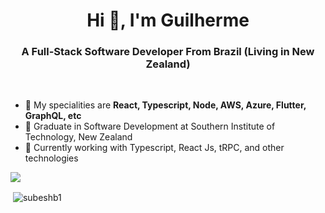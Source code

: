 <h1 align="center">Hi 👋, I'm Guilherme</h1>
<h3 align="center">A Full-Stack Software Developer From Brazil (Living in New Zealand)</h3>

<br/>

- 🌱 My specialities are  **React, Typescript, Node, AWS, Azure, Flutter, GraphQL, etc**
- 🌱 Graduate in Software Development at Southern Institute of Technology, New Zealand
- 🌱 Currently working with Typescript, React Js, tRPC, and other technologies

<img src="https://github-profile-trophy.vercel.app/?username=guijacobus2&theme=dracula&column=3&margin-w=15&margin-h=15(https://github.com/ryo-ma/github-profile-trophy">

<p>&nbsp;<img align="center" src="https://github-readme-stats.vercel.app/api?username=guijacobus2&show_icons=true&count_private=true&theme=dark" alt="subeshb1" /></p>
